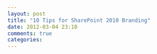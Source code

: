 ```yaml
---
layout: post
title: "10 Tips for SharePoint 2010 Branding"
date: 2012-03-04 23:10
comments: true
categories: 
---
```

